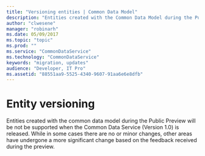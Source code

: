 ```yaml
---
title: "Versioning entities | Common Data Model"
description: "Entities created with the Common Data Model during the Public Preview will be not be supported when the Common Data Service (Version 1.0) is released."
author: "clwesene"
manager: "robinarh"
ms.date: 05/09/2017
ms.topic: "topic"
ms.prod: ""
ms.service: "CommonDataService"
ms.technology: "CommonDataService"
keywords: "migration, updates"
audience: "Developer, IT Pro"
ms.assetid: "88551aa9-5525-4340-9607-91aa6e6e8dfb"
---
```


# Entity versioning

Entities created with the common data model during the Public Preview will be not be supported when the Common Data Service (Version 1.0) is released. While in some cases there are no or minor changes, other areas have undergone a more significant change based on the feedback received during the preview.
